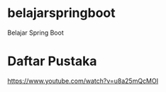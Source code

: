 # belajarspringboot
Belajar Spring Boot

# Daftar Pustaka
https://www.youtube.com/watch?v=u8a25mQcMOI
